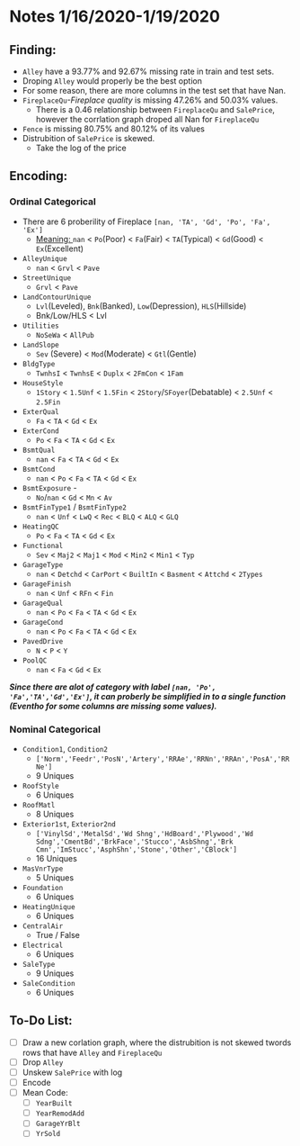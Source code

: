 # Notes 1/16/2020-1/19/2020

## Finding:
 - ```Alley``` have a 93.77% and 92.67% missing rate in train and test sets. 
  - Droping ```Alley``` would properly be the best option
 - For some reason, there are more columns in the test set that have Nan.
 - ```FireplaceQu```*-Fireplace quality* is missing 47.26% and 50.03% values.
   - There is a 0.46 relationship between ```FireplaceQu``` and ```SalePrice```, however the corrlation graph droped all Nan for ```FireplaceQu```
-  ```Fence``` is missing 80.75% and 80.12% of its values
- Distrubition of ```SalePrice``` is skewed. 
  - Take the log of the price
## Encoding:
### Ordinal Categorical 
- There are 6 proberility of Fireplace ```[nan, 'TA', 'Gd', 'Po', 'Fa', 'Ex']```
  - [Meaning: ](https://books.google.com/books?id=CpGyDwAAQBAJ&pg=PA146&lpg=PA146&dq=%27TA%27,+%27Gd%27,+%27Po%27,+%27Fa%27,+%27Ex%27&source=bl&ots=5X0tpFoA8w&sig=ACfU3U07UiB_MNarL2KNq6FYXUHYerm95A&hl=en&sa=X&ved=2ahUKEwjgit7U44jnAhUNCs0KHb1_DagQ6AEwAXoECB0QAQ#v=onepage&q='TA'%2C%20'Gd'%2C%20'Po'%2C%20'Fa'%2C%20'Ex'&f=false)
 ```nan``` < ```Po```(Poor) < ```Fa```(Fair) < ```TA```(Typical) < ```Gd```(Good) < ```Ex```(Excellent)
- ```AlleyUnique``` 
  - ```nan``` < ```Grvl``` < ```Pave```
- ```StreetUnique```
  - ```Grvl``` < ```Pave```
- ```LandContourUnique```
  - ```Lvl```(Leveled), ```Bnk```(Banked), ```Low```(Depression), ```HLS```(Hillside)
  - Bnk/Low/HLS < Lvl
- ```Utilities```
  - ```NoSeWa``` < ```AllPub```
- ```LandSlope```
  - ```Sev``` (Severe) < ```Mod```(Moderate) < ```Gtl```(Gentle) 
- ```BldgType```
  - ```TwnhsI``` < ```TwnhsE``` < ```Duplx``` < ```2FmCon``` < ```1Fam```
- ```HouseStyle```
  - ```1Story``` < ```1.5Unf``` < ```1.5Fin``` < ```2Story```/```SFoyer```(Debatable) < ```2.5Unf``` < ```2.5Fin```
- ```ExterQual```
  - ```Fa``` < ```TA``` < ```Gd``` < ```Ex```
- ```ExterCond```
  - ```Po``` < ```Fa``` < ```TA``` < ```Gd``` < ```Ex```
- ```BsmtQual```
  - ```nan``` < ```Fa``` < ```TA``` < ```Gd``` < ```Ex```
- ```BsmtCond```
  - ```nan``` < ```Po``` < ```Fa``` < ```TA``` < ```Gd``` < ```Ex```
- ```BsmtExposure``` - 
  - ```No```/```nan``` < ```Gd``` < ```Mn``` < ```Av```
- ```BsmtFinType1``` / ```BsmtFinType2```
  - ```nan``` < ```Unf``` < ```LwQ``` < ```Rec``` < ```BLQ``` < ```ALQ``` < ```GLQ```
- ```HeatingQC```
  - ```Po``` < ```Fa``` < ```TA``` < ```Gd``` < ```Ex```
- ```Functional```
  - ```Sev``` < ```Maj2``` < ```Maj1``` < ```Mod``` < ```Min2``` < ```Min1``` < ```Typ```
- ```GarageType```
  - ```nan``` < ```Detchd``` < ```CarPort``` < ```BuiltIn``` < ```Basment``` < ```Attchd``` < ```2Types```
- ```GarageFinish```
  - ```nan``` < ```Unf``` < ```RFn``` < ```Fin```
- ```GarageQual```
  - ```nan``` < ```Po``` < ```Fa``` < ```TA``` < ```Gd``` < ```Ex```
- ```GarageCond```
  - ```nan``` < ```Po``` < ```Fa``` < ```TA``` < ```Gd``` < ```Ex```
- ```PavedDrive```
  - ```N``` < ```P``` < ```Y```
- ```PoolQC```
  - ```nan``` < ```Fa``` < ```Gd``` < ```Ex```    

***Since there are alot of category with label ***```[nan, 'Po', 'Fa','TA','Gd','Ex']```***, it can proberly be simplified in to a single function (Eventho for some columns are missing some values).***

### Nominal Categorical
- ```Condition1```, ```Condition2```
  - ```['Norm','Feedr','PosN','Artery','RRAe','RRNn','RRAn','PosA','RRNe']```
  - 9 Uniques
- ```RoofStyle```
  - 6 Uniques
- ```RoofMatl```
  - 8 Uniques
- ```Exterior1st```, ```Exterior2nd```
  - ```['VinylSd','MetalSd','Wd Shng','HdBoard','Plywood','Wd Sdng','CmentBd','BrkFace','Stucco','AsbShng','Brk Cmn','ImStucc','AsphShn','Stone','Other','CBlock']```
  - 16 Uniques
- ```MasVnrType```
  - 5 Uniques
- ```Foundation```
  - 6 Uniques
- ```HeatingUnique```
  - 6 Uniques
- ```CentralAir```
  - True / False
- ```Electrical```
  - 6 Uniques
- ```SaleType```
  - 9 Uniques
- ```SaleCondition```
  - 6 Uniques

## To-Do List:
- [ ] Draw a new corlation graph, where the distrubition is not skewed twords rows that have ```Alley``` and ```FireplaceQu```
- [ ] Drop ```Alley```
- [ ] Unskew ```SalePrice``` with log
- [ ] Encode
- [ ] Mean Code: 
  - [ ] ```YearBuilt```
  - [ ] ```YearRemodAdd```
  - [ ] ```GarageYrBlt```
  - [ ] ```YrSold```
